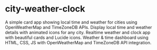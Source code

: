 # city-weather-clock
A simple card app showing local time and weather for cities using OpenWeatherMap and TimeZoneDB APIs.  Display local time and weather details with animated icons for any city.  Realtime weather and clock app with beautiful cards and Lucide icons.  Weather &amp; time dashboard using HTML, CSS, JS with OpenWeatherMap and TimeZoneDB API integration.
